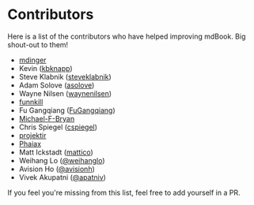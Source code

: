 # Contributors

Here is a list of the contributors who have helped improving mdBook. Big
shout-out to them!

- [mdinger](https://github.com/mdinger)
- Kevin ([kbknapp](https://github.com/kbknapp))
- Steve Klabnik ([steveklabnik](https://github.com/steveklabnik))
- Adam Solove ([asolove](https://github.com/asolove))
- Wayne Nilsen ([waynenilsen](https://github.com/waynenilsen))
- [funnkill](https://github.com/funkill)
- Fu Gangqiang ([FuGangqiang](https://github.com/FuGangqiang))
- [Michael-F-Bryan](https://github.com/Michael-F-Bryan)
- Chris Spiegel ([cspiegel](https://github.com/cspiegel))
- [projektir](https://github.com/projektir)
- [Phaiax](https://github.com/Phaiax)
- Matt Ickstadt ([mattico](https://github.com/mattico))
- Weihang Lo ([@weihanglo](https://github.com/weihanglo))
- Avision Ho ([@avisionh](https://github.com/avisionh))
- Vivek Akupatni ([@apatniv](https://github.com/apatniv))

If you feel you're missing from this list, feel free to add yourself in a PR.
